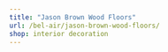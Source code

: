 ```yaml
---
title: "Jason Brown Wood Floors"
url: /bel-air/jason-brown-wood-floors/
shop: interior decoration
---
```


